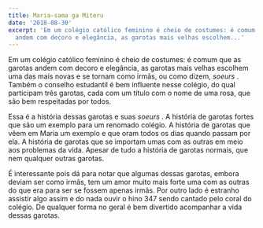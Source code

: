 ```yaml
---
title: Maria-sama ga Miteru
date: '2018-08-30'
excerpt: 'Em um colégio católico feminino é cheio de costumes: é comum que as garotas
  andem com decoro e elegância, as garotas mais velhas escolhem...'
---
```




Em um colégio católico feminino é cheio de costumes: é comum que as garotas andem com decoro e elegância, as garotas mais velhas escolhem uma das mais novas e se tornam como irmãs, ou como dizem, *soeurs* . Também o conselho estudantil é bem influente nesse colégio, do qual participam três garotas, cada com um título com o nome de uma rosa, que são bem respeitadas por todos.

Essa é a história dessas garotas e suas *soeurs* . A história de garotas fortes que são um exemplo para um renomado colégio. A história de garotas que vêem em Maria um exemplo e que oram todos os dias quando passam por ela. A história de garotas que se importam umas com as outras em meio aos problemas da vida. Apesar de tudo a história de garotas normais, que nem qualquer outras garotas.

É interessante pois dá para notar que algumas dessas garotas, embora deviam ser como irmãs, tem um amor muito mais forte uma com as outras do que era para ser se fossem apenas irmãs. Por outro lado é estranho assistir algo assim e do nada ouvir o hino 347 sendo cantado pelo coral do colégio. De qualquer forma no geral é bem divertido acompanhar a vida dessas garotas.